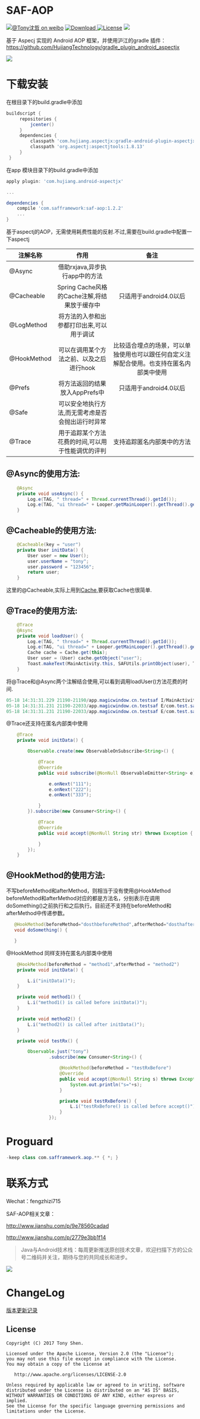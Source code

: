 # SAF-AOP

[![@Tony沈哲 on weibo](https://img.shields.io/badge/weibo-%40Tony%E6%B2%88%E5%93%B2-blue.svg)](http://www.weibo.com/fengzhizi715)
 [ ![Download](https://api.bintray.com/packages/fengzhizi715/maven/saf-aop/images/download.svg) ](https://bintray.com/fengzhizi715/maven/saf-aop/_latestVersion)
[![License](https://img.shields.io/badge/license-Apache%202-lightgrey.svg)](https://www.apache.org/licenses/LICENSE-2.0.html)
<a href="http://www.methodscount.com/?lib=com.safframework%3Asaf-aop%3A1.2.0"><img src="https://img.shields.io/badge/Methods and size-core: 108 | deps: 923 | 29 KB-e91e63.svg"/></a>

基于 Aspecj 实现的 Android AOP 框架，并使用沪江的gradle 插件：https://github.com/HujiangTechnology/gradle_plugin_android_aspectjx


![](logo.png)

# 下载安装

在根目录下的build.gradle中添加

```groovy
buildscript {
     repositories {
         jcenter()
     }
     dependencies {
         classpath 'com.hujiang.aspectjx:gradle-android-plugin-aspectjx:2.0.1'
         classpath 'org.aspectj:aspectjtools:1.8.13'
     }
 }
```

在app 模块目录下的build.gradle中添加

```groovy
apply plugin: 'com.hujiang.android-aspectjx'

...

dependencies {
    compile 'com.safframework:saf-aop:1.2.2'
    ...
}
```

基于aspectj的AOP，无需使用耗费性能的反射.不过,需要在build.gradle中配置一下aspectj


| 注解名称        | 作用          | 备注          |
| ------------- |:-------------:| :-------------:|
| @Async        |借助rxjava,异步执行app中的方法|       |
| @Cacheable    |Spring Cache风格的Cache注解,将结果放于缓存中|只适用于android4.0以后|
| @LogMethod    |将方法的入参和出参都打印出来,可以用于调试|       |
| @HookMethod   |可以在调用某个方法之前、以及之后进行hook|比较适合埋点的场景，可以单独使用也可以跟任何自定义注解配合使用。也支持在匿名内部类中使用|
| @Prefs        |将方法返回的结果放入AppPrefs中|只适用于android4.0以后|
| @Safe         |可以安全地执行方法,而无需考虑是否会抛出运行时异常|       |
| @Trace        |用于追踪某个方法花费的时间,可以用于性能调优的评判|支持追踪匿名内部类中的方法       |


@Async的使用方法:
---
```Java
	@Async
	private void useAsync() {
		Log.e(TAG, " thread=" + Thread.currentThread().getId());
		Log.e(TAG, "ui thread=" + Looper.getMainLooper().getThread().getId());
	}
```

@Cacheable的使用方法:
---
```Java
	@Cacheable(key = "user")
	private User initData() {
		User user = new User();
		user.userName = "tony";
		user.password = "123456";
		return user;
	}
```

这里的@Cacheable,实际上用到[Cache](https://github.com/fengzhizi715/SAF/blob/master/docs/cache.md),要获取Cache也很简单.

@Trace的使用方法:
---
```Java
	@Trace
	@Async
	private void loadUser() {
		Log.e(TAG, " thread=" + Thread.currentThread().getId());
		Log.e(TAG, "ui thread=" + Looper.getMainLooper().getThread().getId());
		Cache cache = Cache.get(this);
		User user = (User) cache.getObject("user");
		Toast.makeText(MainActivity.this, SAFUtils.printObject(user), Toast.LENGTH_SHORT).show();
	}
```
将@Trace和@Async两个注解结合使用,可以看到调用loadUser()方法花费的时间.
```Java
05-18 14:31:31.229 21190-21190/app.magicwindow.cn.testsaf I/MainActivity: MainActivity=loadUser() take [1ms]
05-18 14:31:31.231 21190-22033/app.magicwindow.cn.testsaf E/com.test.saf.activity.MainActivity:  thread=14876
05-18 14:31:31.231 21190-22033/app.magicwindow.cn.testsaf E/com.test.saf.activity.MainActivity: ui thread=1
```


@Trace还支持在匿名内部类中使用

```java
    @Trace
    private void initData() {

        Observable.create(new ObservableOnSubscribe<String>() {

            @Trace
            @Override
            public void subscribe(@NonNull ObservableEmitter<String> e) throws Exception {

                e.onNext("111");
                e.onNext("222");
                e.onNext("333");

            }
        }).subscribe(new Consumer<String>() {

            @Trace
            @Override
            public void accept(@NonNull String str) throws Exception {

            }
        });
    }
```

@HookMethod的使用方法:
---
不写beforeMethod和afterMethod，则相当于没有使用@HookMethod<br>
beforeMethod和afterMethod对应的都是方法名，分别表示在调用doSomething()之前执行和之后执行。目前还不支持在beforeMethod和afterMethod中传递参数。

```Java
   @HookMethod(beforeMethod="dosthbeforeMethod",afterMethod="dosthafterMethod")
   void doSomething() {

   }
```

@HookMethod 同样支持在匿名内部类中使用

```java
    @HookMethod(beforeMethod = "method1",afterMethod = "method2")
    private void initData() {

        L.i("initData()");
    }

    private void method1() {
        L.i("method1() is called before initData()");
    }

    private void method2() {
        L.i("method2() is called after initData()");
    }

    private void testRx() {

        Observable.just("tony")
                .subscribe(new Consumer<String>() {

                    @HookMethod(beforeMethod = "testRxBefore")
                    @Override
                    public void accept(@NonNull String s) throws Exception {
                        System.out.println("s="+s);
                    }

                    private void testRxBefore() {
                        L.i("testRxBefore() is called before accept()");
                    }
                });
```

Proguard
===
```java
-keep class com.safframework.aop.** { *; }
```

联系方式
===

Wechat：fengzhizi715

SAF-AOP相关文章：

http://www.jianshu.com/p/9e78560cadad

http://www.jianshu.com/p/2779e3bb1f14


> Java与Android技术栈：每周更新推送原创技术文章，欢迎扫描下方的公众号二维码并关注，期待与您的共同成长和进步。

![](https://user-gold-cdn.xitu.io/2018/7/24/164cc729c7c69ac1?w=344&h=344&f=jpeg&s=9082)


ChangeLog
===
[版本更新记录](CHANGELOG.md)

License
-------

    Copyright (C) 2017 Tony Shen.

    Licensed under the Apache License, Version 2.0 (the "License");
    you may not use this file except in compliance with the License.
    You may obtain a copy of the License at

       http://www.apache.org/licenses/LICENSE-2.0

    Unless required by applicable law or agreed to in writing, software
    distributed under the License is distributed on an "AS IS" BASIS,
    WITHOUT WARRANTIES OR CONDITIONS OF ANY KIND, either express or implied.
    See the License for the specific language governing permissions and
    limitations under the License.
